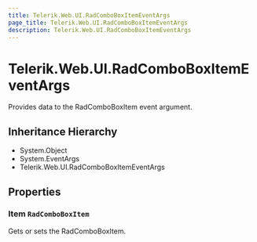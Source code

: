 ```yaml
---
title: Telerik.Web.UI.RadComboBoxItemEventArgs
page_title: Telerik.Web.UI.RadComboBoxItemEventArgs
description: Telerik.Web.UI.RadComboBoxItemEventArgs
---
```


# Telerik.Web.UI.RadComboBoxItemEventArgs

Provides data to the RadComboBoxItem event argument.

## Inheritance Hierarchy

* System.Object
* System.EventArgs
* Telerik.Web.UI.RadComboBoxItemEventArgs

## Properties

###  Item `RadComboBoxItem`

Gets or sets the RadComboBoxItem.

